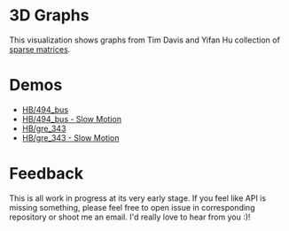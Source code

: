 # 3D Graphs

This visualization shows graphs from Tim Davis and Yifan Hu collection of 
[sparse matrices](http://www.cise.ufl.edu/research/sparse/matrices/).

# Demos

* [HB/494_bus](http://anvaka.github.io/ngraph/examples/three.js/UFL/index.html?z=700&t=20)
* [HB/494_bus - Slow Motion](http://anvaka.github.io/ngraph/examples/three.js/UFL/index.html?z=700&t=20)
* [HB/gre_343](http://anvaka.github.io/ngraph/examples/three.js/UFL/index.html?z=700&t=20&url=http://s3.amazonaws.com/yasiv_uf/out/HB/gre_343/index.js)
* [HB/gre_343 - Slow Motion](http://anvaka.github.io/ngraph/examples/three.js/UFL/index.html?z=700&t=2&url=http://s3.amazonaws.com/yasiv_uf/out/HB/gre_343/index.js)

# Feedback

This is all work in progress at its very early stage. If you feel like API is missing something, please feel free to open issue in corresponding repository or shoot me an email. I'd really love to hear from you :)!
